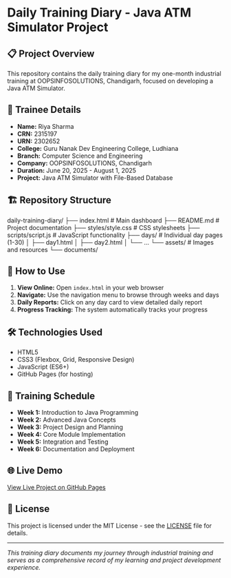 # Daily Training Diary - Java ATM Simulator Project

## 📋 Project Overview
This repository contains the daily training diary for my one-month industrial training at OOPSINFOSOLUTIONS, Chandigarh, focused on developing a Java ATM Simulator.

## 👤 Trainee Details
- **Name:** Riya Sharma
- **CRN:** 2315197
- **URN:** 2302652
- **College:** Guru Nanak Dev Engineering College, Ludhiana
- **Branch:** Computer Science and Engineering
- **Company:** OOPSINFOSOLUTIONS, Chandigarh
- **Duration:** June 20, 2025 - August 1, 2025
- **Project:** Java ATM Simulator with File-Based Database

## 🏗️ Repository Structure
daily-training-diary/
├── index.html # Main dashboard
├── README.md # Project documentation
├── styles/style.css # CSS stylesheets
├── scripts/script.js # JavaScript functionality
├── days/ # Individual day pages (1-30)
│ ├── day1.html
│ ├── day2.html
│ └── ...
└── assets/ # Images and resources
└── documents/

## 🚀 How to Use
1. **View Online:** Open `index.html` in your web browser
2. **Navigate:** Use the navigation menu to browse through weeks and days
3. **Daily Reports:** Click on any day card to view detailed daily report
4. **Progress Tracking:** The system automatically tracks your progress

## 🛠️ Technologies Used
- HTML5
- CSS3 (Flexbox, Grid, Responsive Design)
- JavaScript (ES6+)
- GitHub Pages (for hosting)

## 📅 Training Schedule
- **Week 1:** Introduction to Java Programming
- **Week 2:** Advanced Java Concepts
- **Week 3:** Project Design and Planning
- **Week 4:** Core Module Implementation
- **Week 5:** Integration and Testing
- **Week 6:** Documentation and Deployment

## 🌐 Live Demo
[View Live Project on GitHub Pages](https://riyasharma.github.io/daily-training-diary)


## 📄 License
This project is licensed under the MIT License - see the [LICENSE](LICENSE) file for details.

---

*This training diary documents my journey through industrial training and serves as a comprehensive record of my learning and project development experience.*

